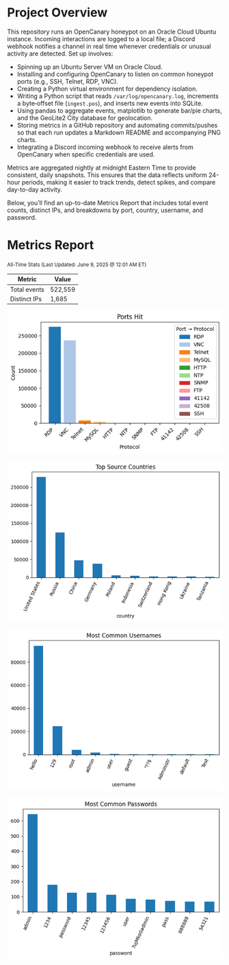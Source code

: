 # Project Overview

This repository runs an OpenCanary honeypot on an Oracle Cloud Ubuntu instance.
Incoming interactions are logged to a local file; a Discord webhook notifies a channel
in real time whenever credentials or unusual activity are detected. 
Set up involves:

- Spinning up an Ubuntu Server VM on Oracle Cloud.
- Installing and configuring OpenCanary to listen on common honeypot ports (e.g., SSH, Telnet, RDP, VNC).
- Creating a Python virtual environment for dependency isolation.
- Writing a Python script that reads `/var/log/opencanary.log`, increments a byte‐offset file (`ingest.pos`), and inserts new events into SQLite.
- Using pandas to aggregate events, matplotlib to generate bar/pie charts, and the GeoLite2 City database for geolocation.
- Storing metrics in a GitHub repository and automating commits/pushes so that each run updates a Markdown README and accompanying PNG charts.
- Integrating a Discord incoming webhook to receive alerts from OpenCanary when specific credentials are used.

Metrics are aggregated nightly at midnight Eastern Time to provide consistent, daily snapshots.
This ensures that the data reflects uniform 24-hour periods, making it easier to track trends, detect spikes, and compare day-to-day activity.

Below, you’ll find an up-to-date Metrics Report that includes total event counts,
distinct IPs, and breakdowns by port, country, username, and password.

# Metrics Report

<small>All-Time Stats (Last Updated: June 9, 2025 @ 12:01 AM ET)</small>

| Metric         | Value |
|----------------|-------|
| Total events   | 522,559 |
| Distinct IPs   | 1,685 |

![Ports](ports_bar.png)

![Countries](countries_bar.png)

![Usernames](usernames_bar.png)

![Passwords](passwords_bar.png)
